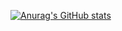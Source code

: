 [![Anurag's GitHub stats](https://github-readme-stats.vercel.app/api?username=shasheeshpurohit&theme=tokyonight)](https://github.com/anuraghazra/github-readme-stats)
